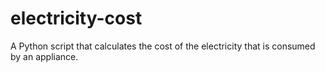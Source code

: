# electricity-cost
A Python script that calculates the cost of the electricity that is consumed by an appliance.
